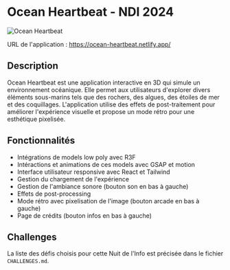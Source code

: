 # Ocean Heartbeat - NDI 2024

![Ocean Heartbeat](public/ocean-heartbeat.png)

URL de l'application : https://ocean-heartbeat.netlify.app/



## Description

Ocean Heartbeat est une application interactive en 3D qui simule un environnement océanique. Elle permet aux utilisateurs d'explorer divers éléments sous-marins tels que des rochers, des algues, des étoiles de mer et des coquillages. L'application utilise des effets de post-traitement pour améliorer l'expérience visuelle et propose un mode rétro pour une esthétique pixelisée.

## Fonctionnalités

- Intégrations de models low poly avec R3F
- Intéractions et animations de ces models avec GSAP et motion
- Interface utilisateur responsive avec React et Tailwind
- Gestion du chargement de l'expérience
- Gestion de l'ambiance sonore (bouton son en bas à gauche)
- Effets de post-processing
- Mode rétro avec pixelisation de l'image (bouton arcade en bas à gauche)
- Page de crédits (bouton infos en bas à gauche)

## Challenges

La liste des défis choisis pour cette Nuit de l'Info est précisée dans le fichier `CHALLENGES.md`.